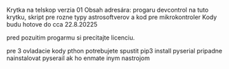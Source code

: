 Krytka na telskop verzia 01
Obsah adresára: progaru devcontrol na tuto krytku, skript pre rozne typy astrosoftverov a kod pre mikrokontroler
Kody budu hotove do cca 22.8.20225

pred pozuitim progarmu si precitajte licenciu.

pre 3 ovladacie kody pthon potrebujete spustit pip3 install pyserial pripadne nainstalovat pyserail ak ho enmate inym nastrojom
